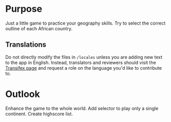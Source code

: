 # Purpose
Just a little game to practice your geography skills. Try to select the correct outline of each African country.

## Translations
Do not directly modify the files in `/locales` unless you are adding new text to the app in English. Instead, translators and reviewers should visit the [Transifex page](https://www.transifex.com/renes-open-source-projects/geoquiz) and request a role on the language you'd like to contribute to.

# Outlook
Enhance the game to the whole world. Add selector to play only a single continent. Create highscore list.